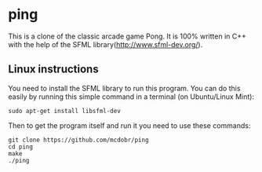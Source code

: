 # ping

This is a clone of the classic arcade game Pong. It is 100% written in C++ with the help of the SFML library(http://www.sfml-dev.org/).


## Linux instructions

You need to install the SFML library to run this program. You can do this easily by running this simple command in a terminal (on Ubuntu/Linux Mint):

```
sudo apt-get install libsfml-dev
```

Then to get the program itself and run it you need to use these commands:
```
git clone https://github.com/mcdobr/ping
cd ping
make
./ping
```
